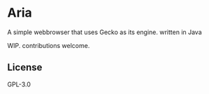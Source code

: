 # Aria

A simple webbrowser that uses Gecko as its engine. written in Java

WIP. contributions welcome.

## License

GPL-3.0

